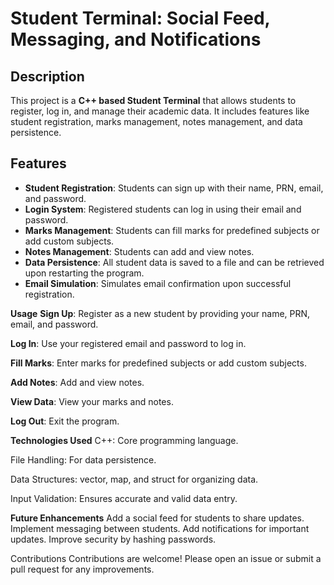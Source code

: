 # Student Terminal: Social Feed, Messaging, and Notifications

## Description
This project is a **C++ based Student Terminal** that allows students to register, log in, and manage their academic data. It includes features like student registration, marks management, notes management, and data persistence.

## Features
- **Student Registration**: Students can sign up with their name, PRN, email, and password.
- **Login System**: Registered students can log in using their email and password.
- **Marks Management**: Students can fill marks for predefined subjects or add custom subjects.
- **Notes Management**: Students can add and view notes.
- **Data Persistence**: All student data is saved to a file and can be retrieved upon restarting the program.
- **Email Simulation**: Simulates email confirmation upon successful registration.

**Usage**
**Sign Up**: Register as a new student by providing your name, PRN, email, and password.

**Log In**: Use your registered email and password to log in.

**Fill Marks**: Enter marks for predefined subjects or add custom subjects.

**Add Notes**: Add and view notes.

**View Data**: View your marks and notes.

**Log Out**: Exit the program.

**Technologies Used**
C++: Core programming language.

File Handling: For data persistence.

Data Structures: vector, map, and struct for organizing data.

Input Validation: Ensures accurate and valid data entry.

**Future Enhancements**
Add a social feed for students to share updates.
Implement messaging between students.
Add notifications for important updates.
Improve security by hashing passwords.

Contributions
Contributions are welcome! Please open an issue or submit a pull request for any improvements.
